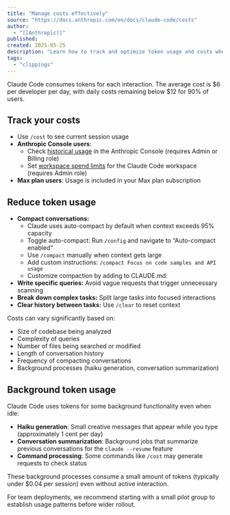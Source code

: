 ```yaml
---
title: "Manage costs effectively"
source: "https://docs.anthropic.com/en/docs/claude-code/costs"
author:
  - "[[Anthropic]]"
published:
created: 2025-05-25
description: "Learn how to track and optimize token usage and costs when using Claude Code."
tags:
  - "clippings"
---
```


Claude Code consumes tokens for each interaction. The average cost is $6 per developer per day, with daily costs remaining below $12 for 90% of users.

## Track your costs

- Use `/cost` to see current session usage
- **Anthropic Console users**:
  - Check [historical usage](https://support.anthropic.com/en/articles/9534590-cost-and-usage-reporting-in-console) in the Anthropic Console (requires Admin or Billing role)
  - Set [workspace spend limits](https://support.anthropic.com/en/articles/9796807-creating-and-managing-workspaces) for the Claude Code workspace (requires Admin role)
- **Max plan users**: Usage is included in your Max plan subscription

## Reduce token usage

- **Compact conversations:**
  - Claude uses auto-compact by default when context exceeds 95% capacity
  - Toggle auto-compact: Run `/config` and navigate to “Auto-compact enabled”
  - Use `/compact` manually when context gets large
  - Add custom instructions: `/compact Focus on code samples and API usage`
  - Customize compaction by adding to CLAUDE.md:
- **Write specific queries:** Avoid vague requests that trigger unnecessary scanning
- **Break down complex tasks:** Split large tasks into focused interactions
- **Clear history between tasks:** Use `/clear` to reset context

Costs can vary significantly based on:

- Size of codebase being analyzed
- Complexity of queries
- Number of files being searched or modified
- Length of conversation history
- Frequency of compacting conversations
- Background processes (haiku generation, conversation summarization)

## Background token usage

Claude Code uses tokens for some background functionality even when idle:

- **Haiku generation**: Small creative messages that appear while you type (approximately 1 cent per day)
- **Conversation summarization**: Background jobs that summarize previous conversations for the `claude --resume` feature
- **Command processing**: Some commands like `/cost` may generate requests to check status

These background processes consume a small amount of tokens (typically under $0.04 per session) even without active interaction.

For team deployments, we recommend starting with a small pilot group to establish usage patterns before wider rollout.
